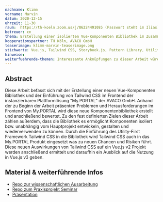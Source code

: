 ```yaml
---
nachname: Klimm
vorname: Marvin
datum: 2020-12-15
uhrzeit: 11-30
raum:  https://th-koeln.zoom.us/j/86224491085 (Passwort steht im Ilias) Präsentation
betreuer: cn
thema: Erstellung einer isolierten Vue-Komponenten Bibliothek im Zusammenspiel mit dem Utility-First-Framework Tailwind CSS
kooperationspartner: TH Köln, AVACO GmbH
teaserimage: klimm-marvin-teaserimage.png
stichworte: Vue.js, Tailwind CSS, Storybook.js, Pattern Library, Utility-First CSS
hinweise:
weiterfuehrende-themen: Interessante Anknüpfungen zu dieser Arbeit würden beispielsweise die Erstellung eines auf Design Systems mit Tailwind CSS sein oder auch eine Untersuchung des Einsatzes von Tailwind CSS in Webcomponents.
---
```


## Abstract

Diese Arbeit befasst sich mit der Erstellung einer neuen Vue-Komponenten Bibliothek und der Einführung von Tailwind CSS im Frontend der instanzierbaren Plattformlösung “My.PORTAL” der AVACO GmbH. Anhand der zu Beginn der Arbeit präsenten Problemen und Herausforderungen im Frontend von My.PORTAL wird diese neue Komponentenbibliothek erstellt und anschließend bewertet. Zu den fest definierten Zielen dieser Arbeit zählen außerdem, dass die Bibliothek es ermöglicht Komponenten isoliert  bzw.  unabhängig  vom  Hauptprojekt  entwickeln, gestalten und wiederverwenden zu können. Durch die Einführung des Utility-First Framework Tailwind CSS in die Bibliothek wird Tailwind CSS auch in das My.PORTAL Produkt  eingesetzt was zu neuen Chancen und Risiken führt. Diese neuen Auswirkungen von Tailwind CSS auf ein Vue.js v2 Projekt werden anschließend ermittelt und daraufhin ein Ausblick auf die Nutzung in Vue.js v3 geben.

## Material & weiterführende Infos

- [Repo zur wissenschaftlichen Ausarbeitung](https://github.com/netzfluencer/SCI_Vue-Components-Library-Tailwindcss)
- [Repo zum Praxisprojekt Seminar](https://github.com/th-koeln/mi-bachelor-praxisprojektseminar)
- [Präsentation](https://netzfluencer.github.io/SCI_Vue-Components-Library-Tailwindcss/)
